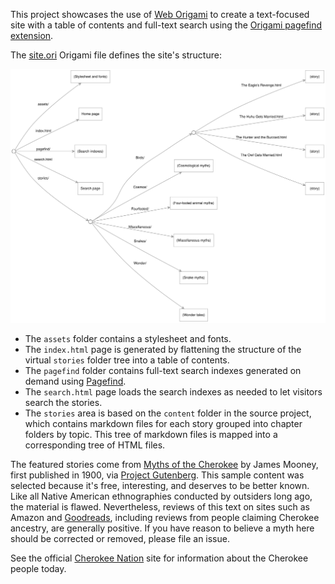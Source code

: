 This project showcases the use of [Web Origami](https://weborigami.org) to create a text-focused site with a table of contents and full-text search using the [Origami pagefind extension](https://github.com/WebOrigami/extensions/tree/main/pagefind).

The [site.ori](src/site.ori) Origami file defines the site's structure:

<img src="docs/site.svg">

- The `assets` folder contains a stylesheet and fonts.
- The `index.html` page is generated by flattening the structure of the virtual `stories` folder tree into a table of contents.
- The `pagefind` folder contains full-text search indexes generated on demand using [Pagefind](https://pagefind.app).
- The `search.html` page loads the search indexes as needed to let visitors search the stories.
- The `stories` area is based on the `content` folder in the source project, which contains markdown files for each story grouped into chapter folders by topic. This tree of markdown files is mapped into a corresponding tree of HTML files.

The featured stories come from [Myths of the Cherokee](https://www.gutenberg.org/ebooks/45634) by James Mooney, first published in 1900, via [Project Gutenberg](https://www.gutenberg.org). This sample content was selected because it's free, interesting, and deserves to be better known. Like all Native American ethnographies conducted by outsiders long ago, the material is flawed. Nevertheless, reviews of this text on sites such as Amazon and [Goodreads](https://www.goodreads.com/book/show/1316509.Myths_of_the_Cherokee), including reviews from people claiming Cherokee ancestry, are generally positive. If you have reason to believe a myth here should be corrected or removed, please file an issue.

See the official [Cherokee Nation](https://www.cherokee.org/) site for information about the Cherokee people today.

